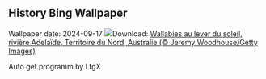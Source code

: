 ## History Bing Wallpaper
Wallpaper date: 2024-09-17
![](https://www.bing.com/th?id=OHR.SunriseWallabies_FR-CA9047656013_UHD.jpg&w=1000)Download: [Wallabies au lever du soleil, rivière Adelaïde, Territoire du Nord, Australie (© Jeremy Woodhouse/Getty Images)](https://www.bing.com/th?id=OHR.SunriseWallabies_FR-CA9047656013_UHD.jpg)

Auto get programm by LtgX
